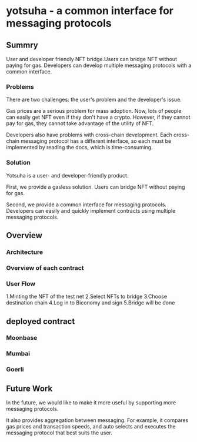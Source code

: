 # yotsuha - a common interface for messaging protocols

## Summry

User and developer friendly NFT bridge.Users can bridge NFT without paying for gas. Developers can develop multiple messaging protocols with a common interface.

### Problems
There are two challenges: the user's problem and the developer's issue.

Gas prices are a serious problem for mass adoption. Now, lots of people can easily get NFT even if they don't have a crypto. However, if they cannot pay for gas, they cannot take advantage of the utility of NFT.

Developers also have problems with cross-chain development. Each cross-chain messaging protocol has a different interface, so each must be implemented by reading the docs, which is time-consuming.

### Solution
Yotsuha is a user- and developer-friendly product.

First, we provide a gasless solution. Users can bridge NFT without paying for gas.

Second, we provide a common interface for messaging protocols.
Developers can easily and quickly implement contracts using multiple messaging protocols.


## Overview

### Architecture

### Overview of each contract

### User Flow
1.Minting the NFT of the test net
2.Select NFTs to bridge
3.Choose destination chain
4.Log in to Biconomy and sign 
5.Bridge will be done

## deployed contract

### Moonbase

### Mumbai

### Goerli

## Future Work
In the future, we would like to make it more useful by supporting more messaging protocols.

It also provides aggregation between messaging. For example, it compares gas prices and transaction speeds, and auto selects and executes the messaging protocol that best suits the user.

